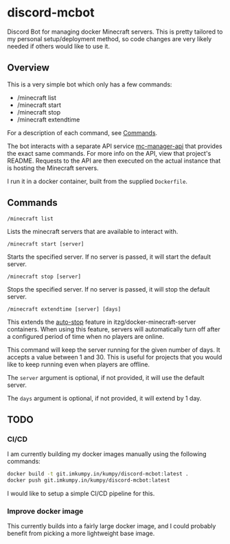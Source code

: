 # discord-mcbot

Discord Bot for managing docker Minecraft servers. This is pretty tailored to my personal setup/deployment method, so code changes are very likely needed if others would like to use it.

## Overview

This is a very simple bot which only has a few commands:

- /minecraft list
- /minecraft start
- /minecraft stop
- /minecraft extendtime

For a description of each command, see [Commands](#Commands).

The bot interacts with a separate API service [mc-manager-api](https://github.com/garrettleber/mc-manager-api) that provides the exact same commands. For more info on the API, view that project's README. 
Requests to the API are then executed on the actual instance that is hosting the Minecraft servers.

I run it in a docker container, built from the supplied `Dockerfile`.

## Commands

```
/minecraft list
```

Lists the minecraft servers that are available to interact with.

```
/minecraft start [server]
```

Starts the specified server. If no server is passed, it will start the default server.

```
/minecraft stop [server]
```

Stops the specified server. If no server is passed, it will stop the default server.

```
/minecraft extendtime [server] [days]
```

This extends the [auto-stop]() feature in itzg/docker-minecraft-server containers. When using this feature, servers will automatically turn off after a configured period of time when no players are online.

This command will keep the server running for the given number of days. It accepts a value between 1 and 30. This is useful for projects that you would like to keep running even when players are offline.

The `server` argument is optional, if not provided, it will use the default server.

The `days` argument is optional, if not provided, it will extend by 1 day.

## TODO

### CI/CD

I am currently building my docker images manually using the following commands:

```bash
docker build -t git.imkumpy.in/kumpy/discord-mcbot:latest .
docker push git.imkumpy.in/kumpy/discord-mcbot:latest
```

I would like to setup a simple CI/CD pipeline for this.

### Improve docker image

This currently builds into a fairly large docker image, and I could probably benefit from picking a more lightweight base image.

